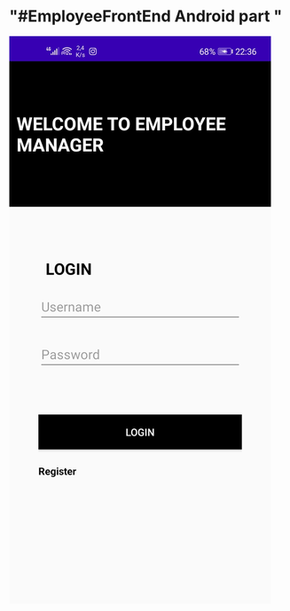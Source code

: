 # "#EmployeeFrontEnd Android part " 



![](images/1-Android.jpg "Login Android Employee Manager")




